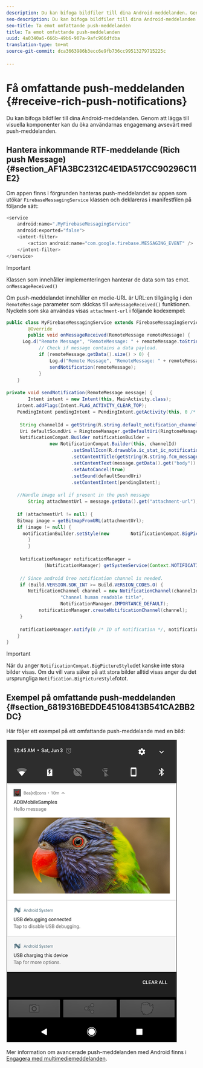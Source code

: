 ```yaml
---
description: Du kan bifoga bildfiler till dina Android-meddelanden. Genom att lägga till visuella komponenter kan du öka användarnas engagemang avsevärt med push-meddelanden.
seo-description: Du kan bifoga bildfiler till dina Android-meddelanden. Genom att lägga till visuella komponenter kan du öka användarnas engagemang avsevärt med push-meddelanden.
seo-title: Ta emot omfattande push-meddelanden
title: Ta emot omfattande push-meddelanden
uuid: 4a0340a6-666b-49b6-907a-9afc966dfdba
translation-type: tm+mt
source-git-commit: dca3663986b3ecc6e9fb736cc99513279715225c

---
```



# Få omfattande push-meddelanden {#receive-rich-push-notifications}

Du kan bifoga bildfiler till dina Android-meddelanden. Genom att lägga till visuella komponenter kan du öka användarnas engagemang avsevärt med push-meddelanden.

## Hantera inkommande RTF-meddelande (Rich push Message) {#section_AF1A3BC2312C4E1DA517CC90296C11E2}

Om appen finns i förgrunden hanteras push-meddelandet av appen som utökar `FirebaseMessagingService` klassen och deklareras i manifestfilen på följande sätt:

```java
<service
    android:name=".MyFirebaseMessagingService"
    android:exported="false">
    <intent-filter>
        <action android:name="com.google.firebase.MESSAGING_EVENT" />
    </intent-filter>
</service>
```

>[!IMPORTANT]
>
>Klassen som innehåller implementeringen hanterar de data som tas emot. `onMessageReceived()`

Om push-meddelandet innehåller en medie-URL är URL:en tillgänglig i den `RemoteMessage` parameter som skickas till `onMessageReceived()` funktionen. Nyckeln som ska användas visas `attachment-url` i följande kodexempel:

```java
public class MyFirebaseMessagingService extends FirebaseMessagingService {
        @Override
        public void onMessageReceived(RemoteMessage remoteMessage) {
      Log.d("Remote Message", "RemoteMessage: " + remoteMessage.toString());
            // Check if message contains a data payload.
            if (remoteMessage.getData().size() > 0) {
                Log.d("Remote Message", "RemoteMessage: " + remoteMessage.getData());
                sendNotification(remoteMessage);
            }
    }
 
private void sendNotification(RemoteMessage message) {
        Intent intent = new Intent(this, MainActivity.class);
    intent.addFlags(Intent.FLAG_ACTIVITY_CLEAR_TOP);
    PendingIntent pendingIntent = PendingIntent.getActivity(this, 0 /* Request code */, intent, PendingIntent.FLAG_ONE_SHOT);

     String channelId = getString(R.string.default_notification_channel_id);
     Uri defaultSoundUri = RingtoneManager.getDefaultUri(RingtoneManager.TYPE_NOTIFICATION);
     NotificationCompat.Builder notificationBuilder =
                new NotificationCompat.Builder(this, channelId)
                        .setSmallIcon(R.drawable.ic_stat_ic_notification)
                        .setContentTitle(getString(R.string.fcm_message))
                        .setContentText(message.getData().get("body"))
                        .setAutoCancel(true)
                        .setSound(defaultSoundUri)
                        .setContentIntent(pendingIntent);
  
    //Handle image url if present in the push message 
        String attachmentUrl = message.getData().get("attachment-url");
  
    if (attachmentUrl != null) { 
    Bitmap image = getBitmapFromURL(attachmentUrl); 
    if (image != null) { 
      notificationBuilder.setStyle(new        NotificationCompat.BigPictureStyle().bigPicture(image)); 
        } 
        } 

     NotificationManager notificationManager =
              (NotificationManager) getSystemService(Context.NOTIFICATION_SERVICE);

     // Since android Oreo notification channel is needed.
     if (Build.VERSION.SDK_INT >= Build.VERSION_CODES.O) {
        NotificationChannel channel = new NotificationChannel(channelId,
                    "Channel human readable title",
                    NotificationManager.IMPORTANCE_DEFAULT);
            notificationManager.createNotificationChannel(channel);
     }

     notificationManager.notify(0 /* ID of notification */, notificationBuilder.build());
    }
}
```

>[!IMPORTANT]
>
>När du anger `NotificationCompat.BigPictureStyle`det kanske inte stora bilder visas. Om du vill vara säker på att stora bilder alltid visas anger du det ursprungliga `Notification.BigPictureStyle`fotot.

## Exempel på omfattande push-meddelanden {#section_6819316BEDDE45108413B541CA2BB2DC}

Här följer ett exempel på ett omfattande push-meddelande med en bild:

![](assets/rich-push-notification_example.png)

Mer information om avancerade push-meddelanden med Android finns i [Engagera med multimediemeddelanden](https://developer.android.com/distribute/best-practices/engage/rich-notifications.html).
